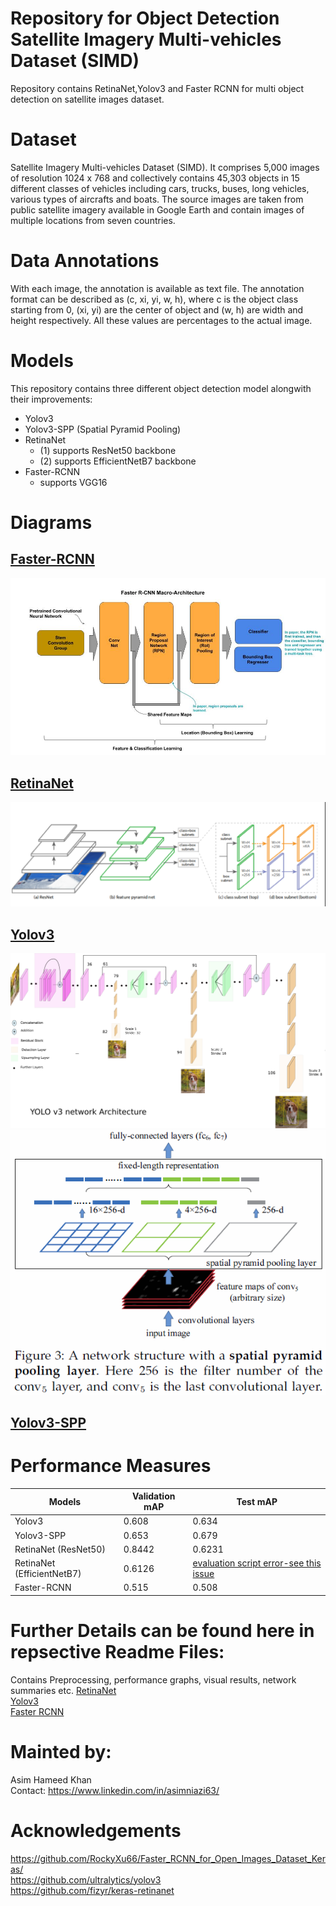 # Repository for Object Detection Satellite Imagery Multi-vehicles Dataset (SIMD)
 Repository contains RetinaNet,Yolov3 and Faster RCNN for multi object detection on satellite images dataset.

# Dataset
Satellite Imagery Multi-vehicles Dataset (SIMD). It comprises 5,000 images of resolution 1024
x 768 and collectively contains 45,303 objects in 15 different classes of vehicles including cars,
trucks, buses, long vehicles, various types of aircrafts and boats. The source images are taken
from public satellite imagery available in Google Earth and contain images of multiple
locations from seven countries.

# Data Annotations
With each image, the annotation is available as text file. The annotation format can be
described as (c, xi, yi, w, h), where c is the object class starting from 0, (xi, yi) are the center
of object and (w, h) are width and height respectively. All these values are percentages to the
actual image.

# Models

This repository contains three different object detection model alongwith their improvements:
 - Yolov3
 - Yolov3-SPP (Spatial Pyramid Pooling)
 - RetinaNet
	- (1) supports ResNet50 backbone
	- (2) supports EfficientNetB7 backbone
 - Faster-RCNN
	- supports VGG16

# Diagrams

## [Faster-RCNN](https://arxiv.org/abs/1506.01497)
![Faster-RCNN](Images/frcnn.jpg)
## [RetinaNet](https://arxiv.org/abs/1708.02002)
![RetinaNet](Images/RetinaNet.PNG)
## [Yolov3](https://arxiv.org/abs/1804.02767)
![Yolov3](Images/Yolov3.png)
![Yolov3-SPP](Images/SPP.png)
## [Yolov3-SPP](https://arxiv.org/pdf/1907.11093)

# Performance Measures
Models | Validation mAP | Test mAP
------------ | ------------- | -------------
Yolov3 | 0.608 | 0.634
Yolov3-SPP | 0.653 | 0.679
RetinaNet (ResNet50) | 0.8442 | 0.6231
RetinaNet (EfficientNetB7) | 0.6126 | [evaluation script error-see this issue](https://github.com/fizyr/keras-retinanet/issues/647)
Faster-RCNN | 0.515 | 0.508

# Further Details can be found here in repsective Readme Files:
Contains Preprocessing, performance graphs, visual results, network summaries etc.
[RetinaNet](RetinaNet/)
<br />
[Yolov3](Yolov3/)
<br />
[Faster RCNN](Faster_RCNN/)
<br />
	
# Mainted by:
Asim Hameed Khan <br />
Contact: https://www.linkedin.com/in/asimniazi63/

# Acknowledgements
https://github.com/RockyXu66/Faster_RCNN_for_Open_Images_Dataset_Keras/
<br />
https://github.com/ultralytics/yolov3
<br />
https://github.com/fizyr/keras-retinanet
<br />